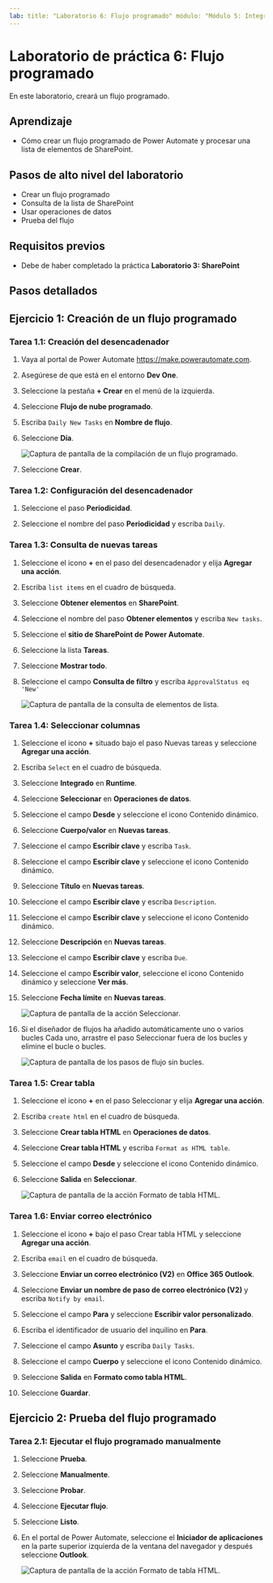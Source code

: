 ```yaml
---
lab: title: "Laboratorio 6: Flujo programado" módulo: "Módulo 5: Integración profunda de Power Automate en varios orígenes de datos"
---
```


# Laboratorio de práctica 6: Flujo programado

En este laboratorio, creará un flujo programado.

## Aprendizaje

- Cómo crear un flujo programado de Power Automate y procesar una lista de elementos de SharePoint.

## Pasos de alto nivel del laboratorio

- Crear un flujo programado
- Consulta de la lista de SharePoint
- Usar operaciones de datos
- Prueba del flujo
  
## Requisitos previos

- Debe de haber completado la práctica **Laboratorio 3: SharePoint**

## Pasos detallados

## Ejercicio 1: Creación de un flujo programado

### Tarea 1.1: Creación del desencadenador

1. Vaya al portal de Power Automate <https://make.powerautomate.com>.

1. Asegúrese de que está en el entorno **Dev One**.

1. Seleccione la pestaña **+ Crear** en el menú de la izquierda.

1. Seleccione **Flujo de nube programado**.

1. Escriba `Daily New Tasks` en **Nombre de flujo**.

1. Seleccione **Día**.

    ![Captura de pantalla de la compilación de un flujo programado.](../media/build-scheduled-flow.png)

1. Seleccione **Crear**.

### Tarea 1.2: Configuración del desencadenador

1. Seleccione el paso **Periodicidad**.

1. Seleccione el nombre del paso **Periodicidad** y escriba `Daily`.

### Tarea 1.3: Consulta de nuevas tareas

1. Seleccione el icono **+** en el paso del desencadenador y elija **Agregar una acción**.

1. Escriba `list items` en el cuadro de búsqueda.

1. Seleccione **Obtener elementos** en **SharePoint**.

1. Seleccione el nombre del paso **Obtener elementos** y escriba `New tasks`.

1. Seleccione el **sitio de SharePoint de Power Automate**.

1. Seleccione la lista **Tareas**.

1. Seleccione **Mostrar todo**.

1. Seleccione el campo **Consulta de filtro** y escriba `ApprovalStatus eq 'New'`

    ![Captura de pantalla de la consulta de elementos de lista.](../media/list-items.png)

### Tarea 1.4: Seleccionar columnas

1. Seleccione el icono **+** situado bajo el paso Nuevas tareas y seleccione **Agregar una acción**.

1. Escriba `Select` en el cuadro de búsqueda.

1. Seleccione **Integrado** en **Runtime**.

1. Seleccione **Seleccionar** en **Operaciones de datos**.

1. Seleccione el campo **Desde** y seleccione el icono Contenido dinámico.

1. Seleccione **Cuerpo/valor** en **Nuevas tareas**.

1. Seleccione el campo **Escribir clave** y escriba `Task`.

1. Seleccione el campo **Escribir clave** y seleccione el icono Contenido dinámico.

1. Seleccione **Título** en **Nuevas tareas**.

1. Seleccione el campo **Escribir clave** y escriba `Description`.

1. Seleccione el campo **Escribir clave** y seleccione el icono Contenido dinámico.

1. Seleccione **Descripción** en **Nuevas tareas**.

1. Seleccione el campo **Escribir clave** y escriba `Due`.

1. Seleccione el campo **Escribir valor**, seleccione el icono Contenido dinámico y seleccione **Ver más**.

1. Seleccione **Fecha límite** en **Nuevas tareas**.

    ![Captura de pantalla de la acción Seleccionar.](../media/select-action.png)

1. Si el diseñador de flujos ha añadido automáticamente uno o varios bucles Cada uno, arrastre el paso Seleccionar fuera de los bucles y elimine el bucle o bucles.

    ![Captura de pantalla de los pasos de flujo sin bucles.](../media/flow-without-loops.png)

### Tarea 1.5: Crear tabla

1. Seleccione el icono **+** en el paso Seleccionar y elija **Agregar una acción**.

1. Escriba `create html` en el cuadro de búsqueda.

1. Seleccione **Crear tabla HTML** en **Operaciones de datos**.

1. Seleccione **Crear tabla HTML** y escriba `Format as HTML table`.

1. Seleccione el campo **Desde** y seleccione el icono Contenido dinámico.

1. Seleccione **Salida** en **Seleccionar**.

    ![Captura de pantalla de la acción Formato de tabla HTML.](../media/format-html-action.png)

### Tarea 1.6: Enviar correo electrónico

1. Seleccione el icono **+** bajo el paso Crear tabla HTML y seleccione **Agregar una acción**.

1. Escriba `email` en el cuadro de búsqueda.

1. Seleccione **Enviar un correo electrónico (V2)** en **Office 365 Outlook**.

1. Seleccione **Enviar un nombre de paso de correo electrónico (V2)** y escriba `Notify by email`.

1. Seleccione el campo **Para** y seleccione **Escribir valor personalizado**.

1. Escriba el identificador de usuario del inquilino en **Para**.

1. Seleccione el campo **Asunto** y escriba `Daily Tasks`.

1. Seleccione el campo **Cuerpo** y seleccione el icono Contenido dinámico.

1. Seleccione **Salida** en **Formato como tabla HTML**.

1. Seleccione **Guardar**.

## Ejercicio 2: Prueba del flujo programado

### Tarea 2.1: Ejecutar el flujo programado manualmente

1. Seleccione **Prueba**.

1. Seleccione **Manualmente**.

1. Seleccione **Probar**.

1. Seleccione **Ejecutar flujo**.

1. Seleccione **Listo**.

1. En el portal de Power Automate, seleccione el **Iniciador de aplicaciones** en la parte superior izquierda de la ventana del navegador y después seleccione **Outlook**.

    ![Captura de pantalla de la acción Formato de tabla HTML.](../media/daily-tasks-email.png)

